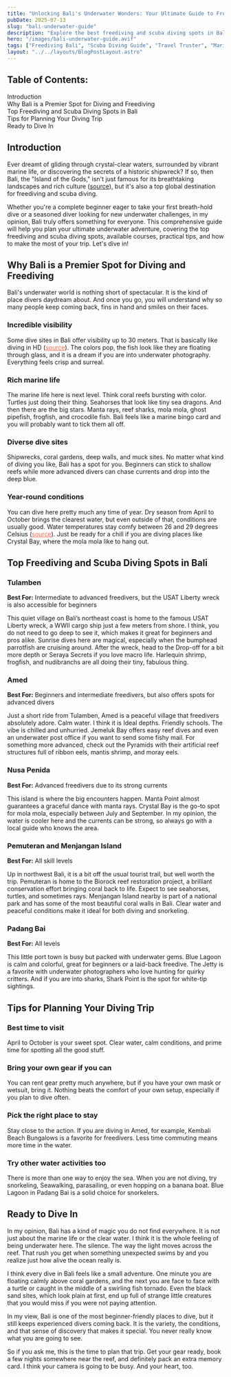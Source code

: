 ```yaml
---
title: "Unlocking Bali's Underwater Wonders: Your Ultimate Guide to Freediving and Scuba Diving"
pubDate: 2025-07-13
slug: "bali-underwater-guide"
description: "Explore the best freediving and scuba diving spots in Bali, including top locations, training tips, and planning advice for your next underwater adventure."
hero: "/images/bali-underwater-guide.avif"
tags: ["Freediving Bali", "Scuba Diving Guide", "Travel Truster", "Marine Adventures", "Underwater Travel Tips"]
layout: "../../layouts/BlogPostLayout.astro"
---
```


<!-- Table of Contents -->
<nav id="toc" class="mb-8">
  <h2 class="text-xl font-bold mb-3">Table of Contents:</h2>
  <ul class="space-y-2 text-neutral-600 dark:text-neutral-400">
    <li><a href="#introduction" class="hover:text-neutral-800 dark:hover:text-neutral-200">Introduction</a></li>
    <li><a href="#why-bali-is-a-premier-spot-for-diving-and-freediving" class="hover:text-neutral-800 dark:hover:text-neutral-200">Why Bali is a Premier Spot for Diving and Freediving</a></li>
    <li><a href="#top-freediving-and-scuba-diving-spots-in-bali" class="hover:text-neutral-800 dark:hover:text-neutral-200">Top Freediving and Scuba Diving Spots in Bali</a></li>
    <li><a href="#tips-for-planning-your-diving-trip" class="hover:text-neutral-800 dark:hover:text-neutral-200">Tips for Planning Your Diving Trip</a></li>
    <li><a href="#ready-to-dive-in" class="hover:text-neutral-800 dark:hover:text-neutral-200">Ready to Dive In</a></li>
  </ul>
</nav>

<h2 id="introduction" class="section-heading">Introduction</h2>
<p>
Ever dreamt of gliding through crystal-clear waters, surrounded by vibrant marine life, or discovering the secrets of a historic shipwreck? If so, then Bali, the "Island of the Gods," isn't just famous for its breathtaking landscapes and rich culture (<a href="https://fusionfreedive.com/blog/bali-freediving-guide-discover-the-best-spots-to-freedive-in-bali" target="_blank" rel="noopener noreferrer">source</a>), but it's also a top global destination for freediving and scuba diving.
</p>
<p>
Whether you're a complete beginner eager to take your first breath-hold dive or a seasoned diver looking for new underwater challenges, in my opinion, Bali truly offers something for everyone. This comprehensive guide will help you plan your ultimate underwater adventure, covering the top freediving and scuba diving spots, available courses, practical tips, and how to make the most of your trip. Let's dive in!
</p>

<h2 id="why-bali-is-a-premier-spot-for-diving-and-freediving" class="section-heading">Why Bali is a Premier Spot for Diving and Freediving</h2>
<p>
Bali's underwater world is nothing short of spectacular. It is the kind of place divers daydream about. And once you go, you will understand why so many people keep coming back, fins in hand and smiles on their faces.
</p>

<h3>Incredible visibility</h3>
<p>
Some dive sites in Bali offer visibility up to 30 meters. That is basically like diving in HD (<a href="https://fusionfreedive.com/blog/bali-freediving-guide-discover-the-best-spots-to-freedive-in-bali" target="_blank" rel="noopener noreferrer" style="color: #F86545">source</a>). The colors pop, the fish look like they are floating through glass, and it is a dream if you are into underwater photography. Everything feels crisp and surreal.
</p>

<h3>Rich marine life</h3>
<p>
The marine life here is next level. Think coral reefs bursting with color. Turtles just doing their thing. Seahorses that look like tiny sea dragons. And then there are the big stars. Manta rays, reef sharks, mola mola, ghost pipefish, frogfish, and crocodile fish. Bali feels like a marine bingo card and you will probably want to tick them all off.
</p>

<h3>Diverse dive sites</h3>
<p>
Shipwrecks, coral gardens, deep walls, and muck sites. No matter what kind of diving you like, Bali has a spot for you. Beginners can stick to shallow reefs while more advanced divers can chase currents and drop into the deep blue.
</p>

<h3>Year-round conditions</h3>
<p>
You can dive here pretty much any time of year. Dry season from April to October brings the clearest water, but even outside of that, conditions are usually good. Water temperatures stay comfy between 26 and 29 degrees Celsius (<a href="https://deeperience.com/freediving-in-bali/" target="_blank" rel="noopener noreferrer" style="color: #F86545">source</a>). Just be ready for a chill if you are diving places like Crystal Bay, where the mola mola like to hang out.
</p>

<h2 id="top-freediving-and-scuba-diving-spots-in-bali" class="section-heading">Top Freediving and Scuba Diving Spots in Bali</h2>

<h3>Tulamben</h3>
<p><strong>Best For:</strong> Intermediate to advanced freedivers, but the USAT Liberty wreck is also accessible for beginners</p>
<p>
This quiet village on Bali’s northeast coast is home to the famous USAT Liberty wreck, a WWII cargo ship just a few meters from shore. I think, you do not need to go deep to see it, which makes it great for beginners and pros alike. Sunrise dives here are magical, especially when the bumphead parrotfish are cruising around. After the wreck, head to the Drop-off for a bit more depth or Seraya Secrets if you love macro life. Harlequin shrimp, frogfish, and nudibranchs are all doing their tiny, fabulous thing.
</p>

<h3>Amed</h3>
<p><strong>Best For:</strong> Beginners and intermediate freedivers, but also offers spots for advanced divers</p>
<p>
Just a short ride from Tulamben, Amed is a peaceful village that freedivers absolutely adore. Calm water. I think it is Ideal depths. Friendly schools. The vibe is chilled and unhurried. Jemeluk Bay offers easy reef dives and even an underwater post office if you want to send some fishy mail. For something more advanced, check out the Pyramids with their artificial reef structures full of ribbon eels, mantis shrimp, and moray eels.
</p>

<h3>Nusa Penida</h3>
<p><strong>Best For:</strong> Advanced freedivers due to its strong currents</p>
<p>
This island is where the big encounters happen. Manta Point almost guarantees a graceful dance with manta rays. Crystal Bay is the go-to spot for mola mola, especially between July and September. In my opinion, the water is cooler here and the currents can be strong, so always go with a local guide who knows the area.
</p>

<h3>Pemuteran and Menjangan Island</h3>
<p><strong>Best For:</strong> All skill levels</p>
<p>
Up in northwest Bali, it is a bit off the usual tourist trail, but well worth the trip. Pemuteran is home to the Biorock reef restoration project, a brilliant conservation effort bringing coral back to life. Expect to see seahorses, turtles, and sometimes rays. Menjangan Island nearby is part of a national park and has some of the most beautiful coral walls in Bali. Clear water and peaceful conditions make it ideal for both diving and snorkeling.
</p>

<h3>Padang Bai</h3>
<p><strong>Best For:</strong> All levels</p>
<p>
This little port town is busy but packed with underwater gems. Blue Lagoon is calm and colorful, great for beginners or a laid-back freedive. The Jetty is a favorite with underwater photographers who love hunting for quirky critters. And if you are into sharks, Shark Point is the spot for white-tip sightings.
</p>

<h2 id="tips-for-planning-your-diving-trip" class="section-heading">Tips for Planning Your Diving Trip</h2>

<h3>Best time to visit</h3>
<p>
April to October is your sweet spot. Clear water, calm conditions, and prime time for spotting all the good stuff.
</p>

<h3>Bring your own gear if you can</h3>
<p>
You can rent gear pretty much anywhere, but if you have your own mask or wetsuit, bring it. Nothing beats the comfort of your own setup, especially if you plan to dive often.
</p>

<h3>Pick the right place to stay</h3>
<p>
Stay close to the action. If you are diving in Amed, for example, Kembali Beach Bungalows is a favorite for freedivers. Less time commuting means more time in the water.
</p>

<h3>Try other water activities too</h3>
<p>
There is more than one way to enjoy the sea. When you are not diving, try snorkeling, Seawalking, parasailing, or even hopping on a banana boat. Blue Lagoon in Padang Bai is a solid choice for snorkelers.
</p>

<h2 id="ready-to-dive-in" class="section-heading">Ready to Dive In</h2>
<p>
In my opinion, Bali has a kind of magic you do not find everywhere. It is not just about the marine life or the clear water. I think it is the whole feeling of being underwater here. The silence. The way the light moves across the reef. That rush you get when something unexpected swims by and you realize just how alive the ocean really is.
</p>
<p>
I think every dive in Bali feels like a small adventure. One minute you are floating calmly above coral gardens, and the next you are face to face with a turtle or caught in the middle of a swirling fish tornado. Even the black sand sites, which look plain at first, end up full of strange little creatures that you would miss if you were not paying attention.
</p>
<p>
In my view, Bali is one of the most beginner-friendly places to dive, but it still keeps experienced divers coming back. It is the variety, the conditions, and that sense of discovery that makes it special. You never really know what you are going to see.
</p>
<p>
So if you ask me, this is the time to plan that trip. Get your gear ready, book a few nights somewhere near the reef, and definitely pack an extra memory card. I think your camera is going to be busy. And your heart, too.
</p>

